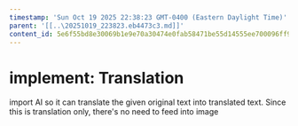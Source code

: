 ```yaml
---
timestamp: 'Sun Oct 19 2025 22:38:23 GMT-0400 (Eastern Daylight Time)'
parent: '[[..\20251019_223823.eb4473c3.md]]'
content_id: 5e6f55bd8e30069b1e9e70a30474e0fab58471be55d14555ee700096ff9b5e1d
---
```


# implement: Translation

import AI so it can translate the given original text into translated text. Since this is translation only, there's no need to feed into image

